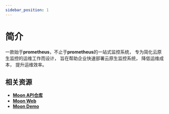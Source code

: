 ```yaml
---
sidebar_position: 1
---
```


# 简介

一款始于**prometheus**，不止于**prometheus**的一站式监控系统， 专为简化云原生监控的运维工作而设计， 旨在帮助企业快速部署云原生监控系统， 降低运维成本， 提升运维效率。

## 相关资源

* **[Moon API仓库](https://github.com/aide-family/moon)**
* **[Moon Web](https://github.com/aide-family/moon-web)**
* **[Moon Demo](https://moon.aide-cloud.cn)**
